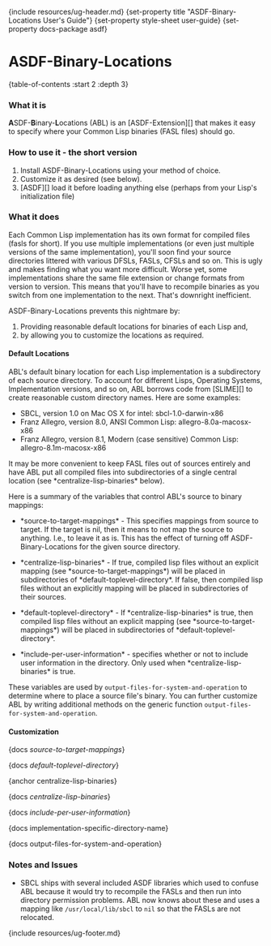 {include resources/ug-header.md}
{set-property title "ASDF-Binary-Locations User's Guide"}
{set-property style-sheet user-guide}
{set-property docs-package asdf}

# ASDF-Binary-Locations

{table-of-contents :start 2 :depth 3}

### What it is

**A**SDF-**B**inary-**L**ocations (ABL) is an [ASDF-Extension][] that makes it easy to specify where your Common Lisp binaries (FASL files) should go. 

### How to use it - the short version

1. Install ASDF-Binary-Locations using your method of choice.
2. Customize it as desired (see below).
3. [ASDF][] load it before loading anything else (perhaps from your Lisp's initialization file)

### What it does

Each Common Lisp implementation has its own format for  compiled files (fasls for short). If you use multiple implementations (or even just multiple versions of the same implementation), you'll soon find your source directories littered with various DFSLs, FASLs, CFSLs and so on. This is ugly and makes finding what you want more difficult. Worse yet, some implementations share the same file extension or change formats from version to version. This means that you'll have to recompile binaries as you switch from one implementation to the next. That's downright inefficient.

ASDF-Binary-Locations prevents this nightmare by:

1. Providing reasonable default locations for binaries of each Lisp and, 
2. by allowing you to customize the locations as required.

#### Default Locations

ABL's default binary location for each Lisp implementation is a subdirectory of each source directory. To account for different Lisps, Operating Systems, Implementation versions, and so on, ABL borrows code from [SLIME][] to create reasonable custom directory names. Here are some examples:

 * SBCL, version 1.0 on Mac OS X for intel: sbcl-1.0-darwin-x86
 * Franz Allegro, version 8.0, ANSI Common Lisp:  allegro-8.0a-macosx-x86
 * Franz Allegro, version 8.1, Modern (case sensitive) Common Lisp: allegro-8.1m-macosx-x86
 
It may be more convenient to keep FASL files out of sources entirely and  have ABL put all compiled files into subdirectories of a single central location (see \*centralize-lisp-binaries\* below).

 [cbl]: #centralize-lisp-binaries
 
Here is a summary of the variables that control ABL's source to binary mappings: 

  * \*source-to-target-mappings\* - This specifies mappings from source to target. If the target is nil, then it means to not map the source to anything. I.e., to leave it as is. This has the effect of turning off ASDF-Binary-Locations for the given source directory.
 
  * \*centralize-lisp-binaries\* - If true, compiled lisp files without an explicit mapping (see \*source-to-target-mappings\*) will be placed in subdirectories of \*default-toplevel-directory\*. If false, then compiled lisp files without an explicitly mapping will be placed in subdirectories of their sources.
  
  * \*default-toplevel-directory\* - If \*centralize-lisp-binaries\* is true, then compiled lisp files without an explicit mapping (see \*source-to-target-mappings\*) will be placed in subdirectories of \*default-toplevel-directory\*.

  * \*include-per-user-information\* - specifies whether or not to include user information in the directory. Only used when \*centralize-lisp-binaries\* is true.
  
These variables are used by `output-files-for-system-and-operation` to determine where to place a source file's binary.
You can further customize ABL by writing additional methods on the generic function `output-files-for-system-and-operation`. 

#### Customization

{docs *source-to-target-mappings*}

{docs *default-toplevel-directory*}

{anchor centralize-lisp-binaries}

{docs *centralize-lisp-binaries*}

{docs *include-per-user-information*}

{docs implementation-specific-directory-name}

{docs output-files-for-system-and-operation}

### Notes and Issues

  * SBCL ships with several included ASDF libraries which used to confuse ABL because it would try to recompile the FASLs and then run into directory permission problems. ABL now knows about these and uses a mapping like `/usr/local/lib/sbcl` to `nil` so that the FASLs are not relocated. 
  
{include resources/ug-footer.md}
